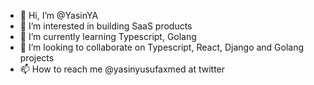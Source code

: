 - 👋 Hi, I’m @YasinYA
- 👀 I’m interested in building SaaS products
- 🌱 I’m currently learning Typescript, Golang
- 💞️ I’m looking to collaborate on Typescript, React, Django and Golang projects
- 📫 How to reach me @yasinyusufaxmed at twitter

<!---
YasinYA/YasinYA is a ✨ special ✨ repository because its `README.md` (this file) appears on your GitHub profile.
You can click the Preview link to take a look at your changes.
--->
